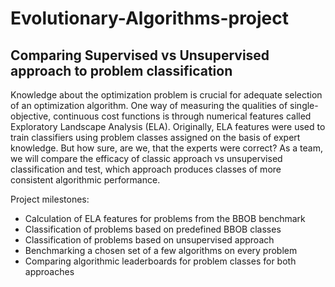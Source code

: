# Evolutionary-Algorithms-project
## Comparing Supervised vs Unsupervised approach to problem classification 
Knowledge about the optimization problem is crucial for adequate selection of an optimization algorithm. One way of measuring the qualities of single-objective, continuous cost functions is through numerical features called Exploratory Landscape Analysis (ELA). Originally, ELA features were used to train classifiers using problem classes assigned on the basis of expert knowledge. But how sure, are we, that the experts were correct? As a team, we will compare the efficacy of classic approach vs unsupervised classification and test, which approach produces classes of more consistent algorithmic performance.

Project milestones:

* Calculation of ELA features for problems from the BBOB benchmark
* Classification of problems based on predefined BBOB classes
* Classification of problems based on unsupervised approach
* Benchmarking a chosen set of a few algorithms on every problem
* Comparing algorithmic leaderboards for problem classes for both approaches
